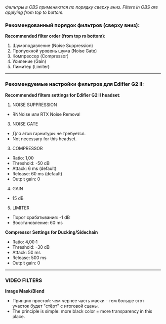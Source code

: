 *Фильтры в OBS применяются по порядку сверху вниз.*
*Filters in OBS are applying from top to bottom.*

### **Рекомендованный порядок фильтров (сверху вниз):**

**Recommended filter order (from top ro bottom):**

1. Шумоподавление (Noise Suppression)
2. Пропускной уровень шума (Noise Gate)
3. Компрессор (Compressor)
4. Усиление (Gain)
5. Лимитер (Limiter)

---------------------------------------------------

### Рекомендуемые настройки фильтров для Edifier G2 II:

**Recommended filters settings for Edifier G2 II headset:**

1. NOISE SUPPRESSION

* RNNoise или RTX Noise Removal

3. NOISE GATE

* Для этой гарнитуры не требуется.
* Not necessary for this headset.

3. COMPRESSOR

* Ratio: 1,00
* Threshold: -50 dB
* Attack: 6 ms (default)
* Release: 60 ms (default)
* Outpit gain: 0

4. GAIN

* 15 dB
  
5. LIMITER

* Порог срабатывания: -1 dB
* Восстановление: 60 ms

**Compressor Settings for Ducking/Sidechain**

* Ratio: 4,00:1
* Threshold: -30 dB
* Attack: 50 ms
* Release: 500 ms
* Outpit gain: 0

-----------

### VIDEO FILTERS

**Image Mask/Blend**

* Принцип простой: чем чернее часть маски - тем больше этот участок будет "стёрт" с итоговой сцены.
* The principle is simple: more black color = more transparency in this place.
